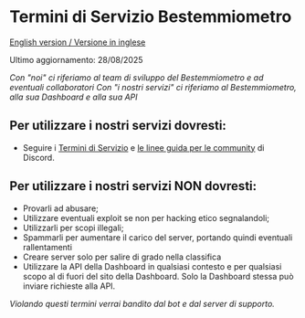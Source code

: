 # Termini di Servizio Bestemmiometro
[English version / Versione in inglese](https://github.com/Bestemmiometro/legal/blob/main/ToS-English.md)

Ultimo aggiornamento: 28/08/2025

*Con "noi" ci riferiamo al team di sviluppo del Bestemmiometro e ad eventuali collaboratori*
*Con "i nostri servizi" ci riferiamo al Bestemmiometro, alla sua Dashboard e alla sua API*

## Per utilizzare i nostri servizi dovresti:
- Seguire i [Termini di Servizio](https://dis.gd/tos) e [le linee guida per le community](https://dis.gd/guidelines) di Discord.

## Per utilizzare i nostri servizi NON dovresti:
- Provarli ad abusare;
- Utilizzare eventuali exploit se non per hacking etico segnalandoli;
- Utilizzarli per scopi illegali;
- Spammarli per aumentare il carico del server, portando quindi eventuali rallentamenti
- Creare server solo per salire di grado nella classifica
- Utilizzare la API della Dashboard in qualsiasi contesto e per qualsiasi scopo al di fuori del sito della Dashboard. Solo la Dashboard stessa può inviare richieste alla API.

*Violando questi termini verrai bandito dal bot e dal server di supporto.*
